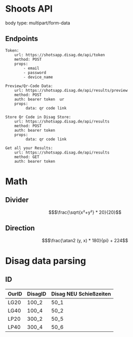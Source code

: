 # Shoots API 
body type: multipart/form-data

## Endpoints
    Token:
        url: https://shotsapp.disag.de/api/token
        method: POST
        props:
            - email 
            - password
            - device_name

    Preview/Qr-Code Data:
        url: https://shotsapp.disag.de/api/results/preview
        method: POST
        auth: bearer token  ur
        props:
             data: qr code link

    Store Qr Code in Disag Store:
        url: https://shotsapp.disag.de/api/results
        method: POST
        auth: bearer token
        props:
             data: qr code link

    Get all your Results:
        url: https://shotsapp.disag.de/api/results
        method: GET
        auth: bearer token

# Math

## Divider
```math
$\frac{\sqrt{x²+y²} * 20}{20}
```

## Direction
```math
$\frac{\atan2 (y, x) * 180}{pi} + 224
```

# Disag data parsing

## ID
| OurID | DisagID | Disag NEU Schießzeiten |
|-------|---------|------------------------|
| LG20  | 100_2   | 50_1                   |
| LG40  | 100_4   | 50_2                   |
| LP20  | 300_2   | 50_5                   |
| LP40  | 300_4   | 50_6                   |    